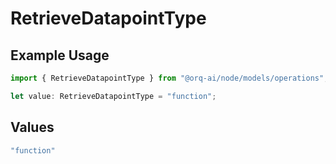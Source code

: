 # RetrieveDatapointType

## Example Usage

```typescript
import { RetrieveDatapointType } from "@orq-ai/node/models/operations";

let value: RetrieveDatapointType = "function";
```

## Values

```typescript
"function"
```